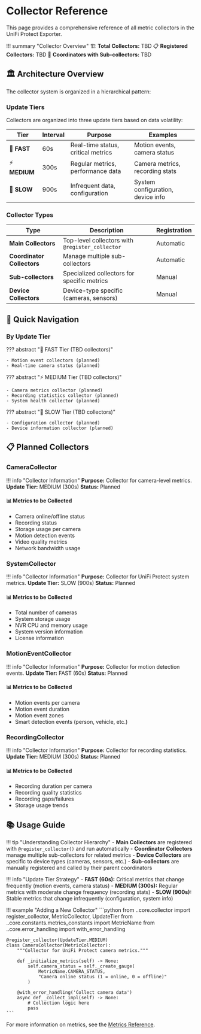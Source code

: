 # Collector Reference

This page provides a comprehensive reference of all metric collectors in the UniFi Protect Exporter.

!!! summary "Collector Overview"
    🏗️ **Total Collectors:** TBD
    📋 **Registered Collectors:** TBD
    🔗 **Coordinators with Sub-collectors:** TBD

## 🏛️ Architecture Overview

The collector system is organized in a hierarchical pattern:

### Update Tiers

Collectors are organized into three update tiers based on data volatility:

| Tier | Interval | Purpose | Examples |
|------|----------|---------|----------|
| 🚀 **FAST** | 60s | Real-time status, critical metrics | Motion events, camera status |
| ⚡ **MEDIUM** | 300s | Regular metrics, performance data | Camera metrics, recording stats |
| 🐌 **SLOW** | 900s | Infrequent data, configuration | System configuration, device info |

### Collector Types

| Type | Description | Registration |
|------|-------------|--------------|
| **Main Collectors** | Top-level collectors with `@register_collector` | Automatic |
| **Coordinator Collectors** | Manage multiple sub-collectors | Automatic |
| **Sub-collectors** | Specialized collectors for specific metrics | Manual |
| **Device Collectors** | Device-type specific (cameras, sensors) | Manual |

## 🧭 Quick Navigation

### By Update Tier

??? abstract "🚀 FAST Tier (TBD collectors)"

    - Motion event collectors (planned)
    - Real-time camera status (planned)

??? abstract "⚡ MEDIUM Tier (TBD collectors)"

    - Camera metrics collector (planned)
    - Recording statistics collector (planned)
    - System health collector (planned)

??? abstract "🐌 SLOW Tier (TBD collectors)"

    - Configuration collector (planned)
    - Device information collector (planned)

## 📋 Planned Collectors

### CameraCollector

!!! info "Collector Information"
    **Purpose:** Collector for camera-level metrics.
    **Update Tier:** MEDIUM (300s)
    **Status:** Planned

#### 📊 Metrics to be Collected

- Camera online/offline status
- Recording status
- Storage usage per camera
- Motion detection events
- Video quality metrics
- Network bandwidth usage

### SystemCollector

!!! info "Collector Information"
    **Purpose:** Collector for UniFi Protect system metrics.
    **Update Tier:** SLOW (900s)
    **Status:** Planned

#### 📊 Metrics to be Collected

- Total number of cameras
- System storage usage
- NVR CPU and memory usage
- System version information
- License information

### MotionEventCollector

!!! info "Collector Information"
    **Purpose:** Collector for motion detection events.
    **Update Tier:** FAST (60s)
    **Status:** Planned

#### 📊 Metrics to be Collected

- Motion events per camera
- Motion event duration
- Motion event zones
- Smart detection events (person, vehicle, etc.)

### RecordingCollector

!!! info "Collector Information"
    **Purpose:** Collector for recording statistics.
    **Update Tier:** MEDIUM (300s)
    **Status:** Planned

#### 📊 Metrics to be Collected

- Recording duration per camera
- Recording quality statistics
- Recording gaps/failures
- Storage usage trends

## 📚 Usage Guide

!!! tip "Understanding Collector Hierarchy"
    - **Main Collectors** are registered with `@register_collector()` and run automatically
    - **Coordinator Collectors** manage multiple sub-collectors for related metrics
    - **Device Collectors** are specific to device types (cameras, sensors, etc.)
    - **Sub-collectors** are manually registered and called by their parent coordinators

!!! info "Update Tier Strategy"
    - **FAST (60s):** Critical metrics that change frequently (motion events, camera status)
    - **MEDIUM (300s):** Regular metrics with moderate change frequency (recording stats)
    - **SLOW (900s):** Stable metrics that change infrequently (configuration, system info)

!!! example "Adding a New Collector"
    ```python
    from ..core.collector import register_collector, MetricCollector, UpdateTier
    from ..core.constants.metrics_constants import MetricName
    from ..core.error_handling import with_error_handling

    @register_collector(UpdateTier.MEDIUM)
    class CameraCollector(MetricCollector):
        """Collector for UniFi Protect camera metrics."""

        def _initialize_metrics(self) -> None:
            self.camera_status = self._create_gauge(
                MetricName.CAMERA_STATUS,
                "Camera online status (1 = online, 0 = offline)"
            )

        @with_error_handling('Collect camera data')
        async def _collect_impl(self) -> None:
            # Collection logic here
            pass
    ```

For more information on metrics, see the [Metrics Reference](metrics/metrics.md).